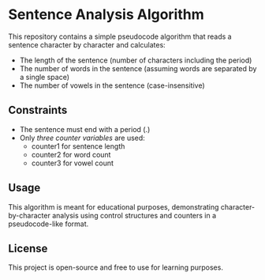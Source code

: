 # Sentence Analysis Algorithm

This repository contains a simple pseudocode algorithm that reads a sentence character by character and calculates:

- The length of the sentence (number of characters including the period)
- The number of words in the sentence (assuming words are separated by a single space)
- The number of vowels in the sentence (case-insensitive)

## Constraints

- The sentence must end with a period (.)
- Only *three counter variables* are used:
  - counter1 for sentence length
  - counter2 for word count
  - counter3 for vowel count

## Usage

This algorithm is meant for educational purposes, demonstrating character-by-character analysis using control structures and counters in a pseudocode-like format.

## License

This project is open-source and free to use for learning purposes.
